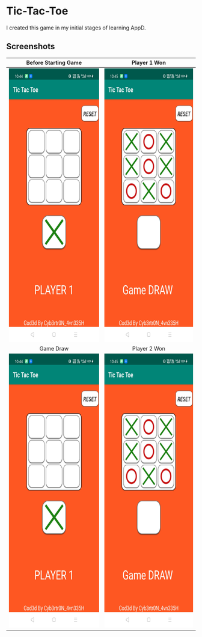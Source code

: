# Tic-Tac-Toe
I created this game in my initial stages of learning AppD.

## Screenshots
|Before Starting Game|Player 1 Won|
|:---:|:---:|
|<img src="ScreenShots/1.JPG" width="340" height="730" />|<img src="ScreenShots/3.JPG" width="340" height="730" />|
|Game Draw|Player 2 Won|
|<img src="ScreenShots/1.JPG" width="340" height="730" />|<img src="ScreenShots/3.JPG" width="340" height="730" />|
